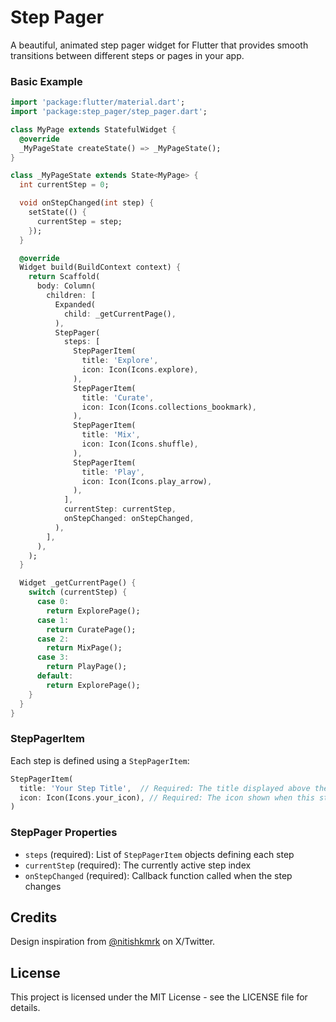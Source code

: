 # Step Pager

A beautiful, animated step pager widget for Flutter that provides smooth transitions between different steps or pages in your app.

### Basic Example

```dart
import 'package:flutter/material.dart';
import 'package:step_pager/step_pager.dart';

class MyPage extends StatefulWidget {
  @override
  _MyPageState createState() => _MyPageState();
}

class _MyPageState extends State<MyPage> {
  int currentStep = 0;

  void onStepChanged(int step) {
    setState(() {
      currentStep = step;
    });
  }

  @override
  Widget build(BuildContext context) {
    return Scaffold(
      body: Column(
        children: [
          Expanded(
            child: _getCurrentPage(),
          ),
          StepPager(
            steps: [
              StepPagerItem(
                title: 'Explore',
                icon: Icon(Icons.explore),
              ),
              StepPagerItem(
                title: 'Curate',
                icon: Icon(Icons.collections_bookmark),
              ),
              StepPagerItem(
                title: 'Mix',
                icon: Icon(Icons.shuffle),
              ),
              StepPagerItem(
                title: 'Play',
                icon: Icon(Icons.play_arrow),
              ),
            ],
            currentStep: currentStep,
            onStepChanged: onStepChanged,
          ),
        ],
      ),
    );
  }

  Widget _getCurrentPage() {
    switch (currentStep) {
      case 0:
        return ExplorePage();
      case 1:
        return CuratePage();
      case 2:
        return MixPage();
      case 3:
        return PlayPage();
      default:
        return ExplorePage();
    }
  }
}
```

### StepPagerItem

Each step is defined using a `StepPagerItem`:

```dart
StepPagerItem(
  title: 'Your Step Title',  // Required: The title displayed above the pager
  icon: Icon(Icons.your_icon), // Required: The icon shown when this step is active
)
```

### StepPager Properties

- `steps` (required): List of `StepPagerItem` objects defining each step
- `currentStep` (required): The currently active step index
- `onStepChanged` (required): Callback function called when the step changes

## Credits

Design inspiration from [@nitishkmrk](https://x.com/nitishkmrk/status/1960619801598152902) on X/Twitter.

## License

This project is licensed under the MIT License - see the LICENSE file for details.
